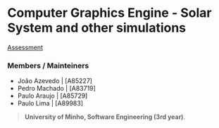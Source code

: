 # Computer Graphics Engine - Solar System and other simulations

[Assessment](https://github.com/devzizu/Computer-Graphics/blob/master/2020/assignment.CG.eng.PDF) 

### Members / Mainteiners 

- João Azevedo    | [A85227]
- Pedro Machado  | [A83719]
- Paulo Araujo   | [A85729]
- Paulo Lima     | [A89983]

>**University of Minho, Software Engineering (3rd year)**.
